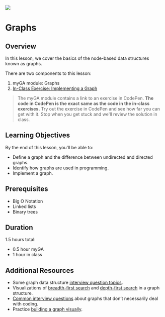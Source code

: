 ![](https://ga-dash.s3.amazonaws.com/production/assets/logo-9f88ae6c9c3871690e33280fcf557f33.png) 

# Graphs

## Overview
In this lesson, we cover the basics of the node-based data structures known as graphs.

There are two components to this lesson:
1. myGA module: Graphs
2. [In-Class Exercise: Implementing a Graph](https://git.generalassemb.ly/software-engineering-immersive/SEI-Course-Materials/blob/master/6_computer-science-materials/data-structures/graphs/exercises/Graph.js)

> The myGA module contains a link to an exercise in CodePen. **The code in CodePen is the exact same as the code in the in-class exercises.** Try out the exercise in CodePen and see how far you can get with it. Stop when you get stuck and we'll review the solution in class.

## Learning Objectives
By the end of this lesson, you'll be able to:
- Define a graph and the difference between undirected and directed graphs. 
- Identify how graphs are used in programming. 
- Implement a graph.

## Prerequisites
- Big O Notation
- Linked lists
- Binary trees

## Duration
1.5 hours total:
* 0.5 hour myGA
* 1 hour in class

## Additional Resources
* Some graph data structure [interview question topics](https://medium.com/@codingfreak/graph-data-structure-interview-questions-and-practice-problems-22d5cd488855).
* Visualizations of [breadth-first search](https://www.cs.usfca.edu/~galles/visualization/BFS.html) and [depth-first search](https://www.cs.usfca.edu/~galles/visualization/DFS.html) in a graph structure.
* [Common interview questions](https://stackabuse.com/graph-data-structure-interview-questions) about graphs that don’t necessarily deal with coding.
* Practice [building a graph visually](https://visualgo.net/en/graphds).

